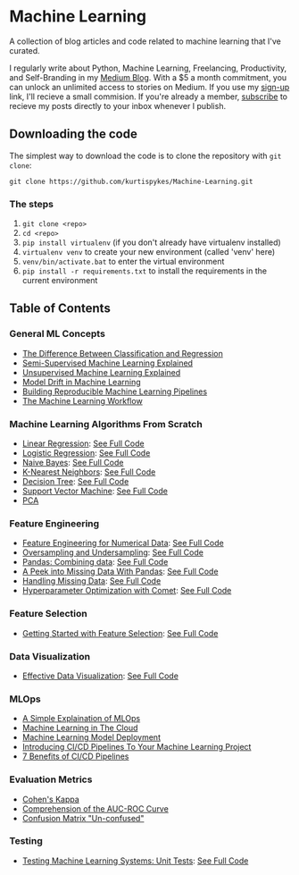# Machine Learning 

A collection of blog articles and code related to machine learning that I've curated. 

I regularly write about Python, Machine Learning, Freelancing, Productivity, and Self-Branding in my 
[Medium Blog](https://kurtispykes.medium.com). With a $5 a month commitment, you can unlock an 
unlimited access to stories on Medium. If you use my 
[sign-up](https://kurtispykes.medium.com/membership) link, I'll recieve a small commision. 
If you're already a member, [subscribe](https://kurtispykes.medium.com/subscribe) to recieve 
my posts directly to your inbox whenever I publish. 


## Downloading the code

The simplest way to download the code is to clone the repository with `git clone`: 
```
git clone https://github.com/kurtispykes/Machine-Learning.git
```
### The steps
1. `git clone <repo>`
2. `cd <repo>`
3. `pip install virtualenv` (if you don't already have virtualenv installed)
4. `virtualenv venv` to create your new environment (called 'venv' here)
5. `venv/bin/activate.bat` to enter the virtual environment
6. `pip install -r requirements.txt` to install the requirements in the current environment

## Table of Contents 
### General ML Concepts
* [The Difference Between Classification and Regression](https://towardsdatascience.com/the-difference-between-classification-and-regression-in-machine-learning-4ccdb5b18fd3)
* [Semi-Supervised Machine Learning Explained](https://towardsdatascience.com/semi-supervised-machine-learning-explained-c1a6e1e934c7)
* [Unsupervised Machine Learning Explained](https://towardsdatascience.com/unsupervised-machine-learning-explained-1ccc5f20ca29)
* [Model Drift in Machine Learning](https://towardsdatascience.com/a-simple-explanation-of-mlops-e47009e245f7)
* [Building Reproducible Machine Learning Pipelines](https://medium.datadriveninvestor.com/machine-learning-model-deployment-b1eaf7ca96cd)
* [The Machine Learning Workflow](https://towardsdatascience.com/the-machine-learning-workflow-1d168cf93dea)

### Machine Learning Algorithms From Scratch
* [Linear Regression](https://towardsdatascience.com/algorithms-from-scratch-linear-regression-c654353d1e7c): [See Full Code](machine_learning_algorithms/linear_regression.ipynb)
* [Logistic Regression](https://towardsdatascience.com/algorithms-from-scratch-logistic-regression-7bacdfd9738e): [See Full Code](machine_learning_algorithms/logistic_regression.ipynb)
* [Naive Bayes](https://towardsdatascience.com/algorithms-from-scratch-naive-bayes-classifier-8006cc691493): [See Full Code](machine_learning_algorithms/naive_bayes.ipynb)
* [K-Nearest Neighbors](https://towardsdatascience.com/algorithms-from-scratch-k-nearest-neighbors-fe19b431a57): [See Full Code](machine_learning_algorithms/k-nearest_neighbors.ipynb)
* [Decision Tree](https://towardsdatascience.com/algorithms-from-scratch-decision-tree-1898d37b02e0): [See Full Code](machine_learning_algorithms/decision_tree.ipynb)
* [Support Vector Machine](https://towardsdatascience.com/algorithms-from-scratch-support-vector-machine-6f5eb72fce10): [See Full Code](machine_learning_algorithms/support_vector_machine.ipynb)
* [PCA](https://towardsdatascience.com/algorithms-from-scratch-pca-cde10b835ebc)

### Feature Engineering
* [Feature Engineering for Numerical Data](https://towardsdatascience.com/feature-engineering-for-numerical-data-e20167ec18): [See Full Code](feature_engineering/feature_engineering_numerical_data.ipynb)
* [Oversampling and Undersampling](https://towardsdatascience.com/oversampling-and-undersampling-5e2bbaf56dcf): [See Full Code](feature_engineering/oversampling_and_undersampling.ipynb)
* [Pandas: Combining data](https://towardsdatascience.com/pandas-combining-data-b190d793b626): [See Full Code](feature_engineering/combing_data_in_pandas.ipynb)
* [A Peek into Missing Data With Pandas](https://towardsdatascience.com/a-peek-into-missing-data-with-pandas-2fb9e5df8bd0): [See Full Code](feature_engineering/peek_into_missing_data.ipynb)
* [Handling Missing Data](https://towardsdatascience.com/handling-missing-data-f998715fb73f): [See Full Code](feature_engineering/handling_missing_data.ipynb)
* [Hyperparameter Optimization with Comet](https://heartbeat.comet.ml/hyperparameter-optimization-with-comet-80c6d4b83502): [See Full Code](feature_engineering/hyperparameter_opt_with_comet.ipynb)

### Feature Selection
* [Getting Started with Feature Selection](https://towardsdatascience.com/getting-started-with-feature-selection-3ecfb4957fd4): [See Full Code](feature_selection/feature_selection_beginner.ipynb)

### Data Visualization
* [Effective Data Visualization](https://towardsdatascience.com/effective-data-visualization-ef30ae560961): [See Full Code](data_visualization/data_visualization.ipynb)

### MLOps
* [A Simple Explaination of MLOps](https://towardsdatascience.com/a-simple-explanation-of-mlops-e47009e245f7)
* [Machine Learning in The Cloud](https://medium.datadriveninvestor.com/machine-learning-in-the-cloud-66bd25bc1a2b)
* [Machine Learning Model Deployment](https://medium.datadriveninvestor.com/machine-learning-model-deployment-b1eaf7ca96cd)
* [Introducing CI/CD Pipelines To Your Machine Learning Project](https://medium.com/pykes-technical-notes/introducing-ci-cd-pipelines-to-your-machine-learning-project-aa610dbeea2f?source=rss------programming-5)
* [7 Benefits of CI/CD Pipelines](https://medium.com/pykes-technical-notes/7-benefits-of-ci-cd-pipelines-22f807e81266)

### Evaluation Metrics
* [Cohen's Kappa](https://towardsdatascience.com/cohens-kappa-9786ceceab58)
* [Comprehension of the AUC-ROC Curve](https://towardsdatascience.com/comprehension-of-the-auc-roc-curve-e876191280f9)
* [Confusion Matrix "Un-confused"](https://towardsdatascience.com/confusion-matrix-un-confused-1ba98dee0d7f)

### Testing
* [Testing Machine Learning Systems: Unit Tests](https://medium.com/pykes-technical-notes/testing-machine-learning-systems-unit-tests-38696264ee04): [See Full Code](testing/)
